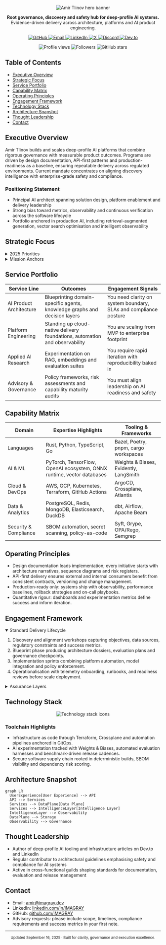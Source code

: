 <!-- Hero Banner -->
<p align="center">
  <img src="https://capsule-render.vercel.app/api?type=waving&color=0:020617,50:1f2937,100:0f172a&height=260&section=header&text=Amir%20Tlinov&fontSize=86&fontAlign=50&fontAlignY=40&desc=Principal%20AI%20Architect%20%7C%20Systems%20Strategist&descSize=22&descAlign=50&descAlignY=58" alt="Amir Tlinov hero banner" />
</p>

<p align="center">
  <strong>Root governance, discovery and safety hub for deep-profile AI systems.</strong><br/>
  Evidence-driven delivery across architecture, platforms and AI product engineering.
</p>

<div align="center">
  <a href="https://github.com/iMAGRAY">
    <img src="https://img.shields.io/badge/GitHub-0f172a?style=for-the-badge&logo=github&logoColor=white" alt="GitHub" />
  </a>
  <a href="mailto:amir@imagray.dev">
    <img src="https://img.shields.io/badge/Email-1d4ed8?style=for-the-badge&logo=gmail&logoColor=white" alt="Email" />
  </a>
  <a href="https://linkedin.com/in/iMAGRAY">
    <img src="https://img.shields.io/badge/LinkedIn-0A66C2?style=for-the-badge&logo=linkedin&logoColor=white" alt="LinkedIn" />
  </a>
  <a href="https://twitter.com/iMAGRAY">
    <img src="https://img.shields.io/badge/X-111827?style=for-the-badge&logo=x&logoColor=white" alt="X" />
  </a>
  <a href="https://discord.gg/iMAGRAY">
    <img src="https://img.shields.io/badge/Discord-3b82f6?style=for-the-badge&logo=discord&logoColor=white" alt="Discord" />
  </a>
  <a href="https://dev.to/iMAGRAY">
    <img src="https://img.shields.io/badge/dev.to-1f2937?style=for-the-badge&logo=devdotto&logoColor=white" alt="Dev.to" />
  </a>
</div>

<p align="center">
  <img src="https://komarev.com/ghpvc/?username=iMAGRAY&style=for-the-badge&color=1f2937&label=Profile+Views" alt="Profile views" />
  <img src="https://img.shields.io/github/followers/iMAGRAY?style=for-the-badge&color=1d4ed8&label=Followers" alt="Followers" />
  <img src="https://img.shields.io/github/stars/iMAGRAY?style=for-the-badge&color=0f172a&label=Total+Stars" alt="GitHub stars" />
</p>

## Table of Contents
- [Executive Overview](#executive-overview)
- [Strategic Focus](#strategic-focus)
- [Service Portfolio](#service-portfolio)
- [Capability Matrix](#capability-matrix)
- [Operating Principles](#operating-principles)
- [Engagement Framework](#engagement-framework)
- [Technology Stack](#technology-stack)
- [Architecture Snapshot](#architecture-snapshot)
- [Thought Leadership](#thought-leadership)
- [Contact](#contact)

## Executive Overview
Amir Tlinov builds and scales deep-profile AI platforms that combine rigorous governance with measurable product outcomes. Programs are driven by design documentation, API-first patterns and production-readiness as a baseline, ensuring repeatable delivery across regulated environments. Current mandate concentrates on aligning discovery intelligence with enterprise-grade safety and compliance.

### Positioning Statement
- Principal AI architect spanning solution design, platform enablement and delivery leadership
- Strong bias toward metrics, observability and continuous verification across the software lifecycle
- Portfolio anchored in production AI, including retrieval-augmented generation, vector search optimisation and intelligent observability

## Strategic Focus
<details>
  <summary>2025 Priorities</summary>

  - Delivering scalable AI infrastructure with deterministic deployment pipelines and SBOM-backed supply chain controls
  - Advancing retrieval-augmented generation systems for high-signal knowledge discovery and decisioning support
  - Expanding experimentation frameworks that couple evaluation harnesses with telemetry-driven feedback loops
</details>

<details>
  <summary>Mission Anchors</summary>

  - Establish design-first execution where architecture artifacts lead implementation
  - Embed safety guardrails and policy enforcement across agents, data flows and runtime surfaces
  - Maintain production-ready standards for every initiative, ensuring smooth transition from prototype to scale
</details>

## Service Portfolio
| Service Line | Outcomes | Engagement Signals |
| --- | --- | --- |
| AI Product Architecture | Blueprinting domain-specific agents, knowledge graphs and decision layers | You need clarity on system boundary, SLAs and compliance posture |
| Platform Engineering | Standing up cloud-native delivery foundations, automation and observability | You are scaling from MVP to enterprise footprint |
| Applied AI Research | Experimentation on RAG, embeddings and evaluation suites | You require rapid iteration with reproducibility baked in |
| Advisory & Governance | Policy frameworks, risk assessments and capability maturity audits | You must align leadership on AI readiness and safety |

## Capability Matrix
| Domain | Expertise Highlights | Tooling & Frameworks |
| --- | --- | --- |
| Languages | Rust, Python, TypeScript, Go | Bazel, Poetry, pnpm, cargo workspaces |
| AI & ML | PyTorch, TensorFlow, OpenAI ecosystem, ONNX runtime, vector databases | Weights & Biases, Evidently, LangSmith |
| Cloud & DevOps | AWS, GCP, Kubernetes, Terraform, GitHub Actions | ArgoCD, Crossplane, Atlantis |
| Data & Analytics | PostgreSQL, Redis, MongoDB, Elasticsearch, DuckDB | dbt, Airflow, Apache Beam |
| Security & Compliance | SBOM automation, secret scanning, policy-as-code | Syft, Grype, OPA/Rego, Semgrep |

## Operating Principles
- Design documentation leads implementation; every initiative starts with architecture narratives, sequence diagrams and risk registers.
- API-first delivery ensures external and internal consumers benefit from consistent contracts, versioning and change management.
- Production-ready only: systems ship with observability, performance baselines, rollback strategies and on-call playbooks.
- Quantitative rigour: dashboards and experimentation metrics define success and inform iteration.

## Engagement Framework
<details open>
  <summary>Standard Delivery Lifecycle</summary>

  1. Discovery and alignment workshops capturing objectives, data sources, regulatory constraints and success metrics.
  2. Blueprint phase producing architecture dossiers, evaluation plans and governance checkpoints.
  3. Implementation sprints combining platform automation, model integration and policy enforcement.
  4. Operationalisation with telemetry onboarding, runbooks, and readiness reviews before scale deployment.
</details>

<details>
  <summary>Assurance Layers</summary>

  - Deterministic builds with Bazel or Nix Flakes, including artifact hashing for traceability
  - Continuous SBOM generation via Syft and vulnerability analysis with Grype
  - Diff-aware static analysis (Semgrep, CodeQL) and merge simulation prior to release
  - Policy evaluation integrating security gating, impact thresholds and stakeholder approvals
</details>

## Technology Stack
<div align="center">
  <img src="https://skillicons.dev/icons?i=rust,python,typescript,go,aws,gcp,docker,kubernetes,terraform,pytorch,tensorflow,postgres,redis" alt="Technology stack icons" />
</div>

### Toolchain Highlights
- Infrastructure as code through Terraform, Crossplane and automation pipelines anchored in GitOps.
- AI experimentation tracked with Weights & Biases, automated evaluation harnesses and benchmark-driven release cadences.
- Secure software supply chain rooted in deterministic builds, SBOM visibility and dependency risk scoring.

## Architecture Snapshot
```mermaid
graph LR
  UserExperience[User Experience] --> API
  API --> Services
  Services --> DataPlane[Data Plane]
  Services --> IntelligenceLayer[Intelligence Layer]
  IntelligenceLayer --> Observability
  DataPlane --> Storage
  Observability --> Governance
```

## Thought Leadership
- Author of deep-profile AI tooling and infrastructure articles on Dev.to and LinkedIn
- Regular contributor to architectural guidelines emphasising safety and compliance for AI systems
- Active in cross-functional guilds shaping standards for documentation, evaluation and release management

## Contact
- Email: [amir@imagray.dev](mailto:amir@imagray.dev)
- LinkedIn: [linkedin.com/in/iMAGRAY](https://linkedin.com/in/iMAGRAY)
- GitHub: [github.com/iMAGRAY](https://github.com/iMAGRAY)
- Advisory requests: please include scope, timelines, compliance requirements and success metrics in your first note.

---

<p align="center"><sub>Updated September&nbsp;16,&nbsp;2025 &middot; Built for clarity, governance and execution excellence.</sub></p>
